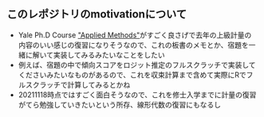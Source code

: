 ## このレポジトリのmotivationについて

* Yale Ph.D Course ["Applied Methods"](https://github.com/paulgp/applied-methods-phd)がすごく良さげで去年の上級計量の内容のいい感じの復習になりそうなので、これの板書のメモとか、宿題を一緒に解いて実装してみるみたいなことをしたい
* 例えば、宿題の中で傾向スコアをロジット推定のフルスクラッチで実装してくださいみたいなものがあるので、これを収束計算まで含めて実際にRでフルスクラッチで計算してみるとかね
* 20211118時点ではすごく面白そうなので、これを修士入学までに計量の復習がてら勉強していきたいという所存、線形代数の復習にもなるし








